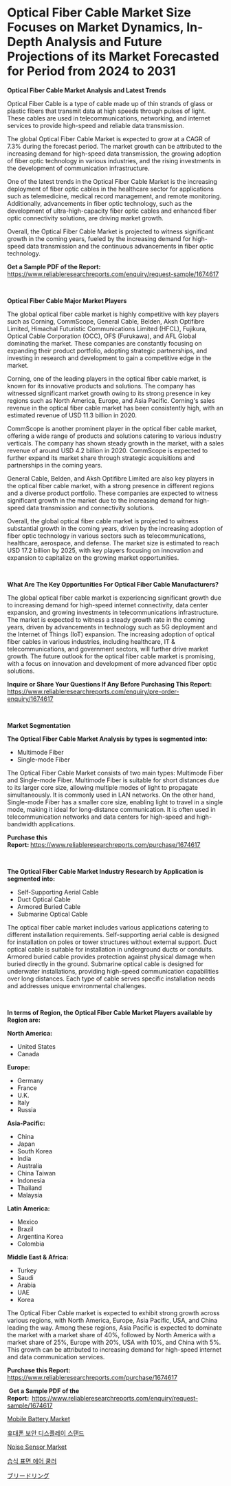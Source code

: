<p><h1>Optical Fiber Cable Market Size Focuses on Market Dynamics, In-Depth Analysis and Future Projections of its Market Forecasted for Period from 2024 to 2031</h1></p><p><strong>Optical Fiber Cable Market Analysis and Latest Trends</strong></p>
<p><p>Optical Fiber Cable is a type of cable made up of thin strands of glass or plastic fibers that transmit data at high speeds through pulses of light. These cables are used in telecommunications, networking, and internet services to provide high-speed and reliable data transmission.</p><p>The global Optical Fiber Cable Market is expected to grow at a CAGR of 7.3% during the forecast period. The market growth can be attributed to the increasing demand for high-speed data transmission, the growing adoption of fiber optic technology in various industries, and the rising investments in the development of communication infrastructure.</p><p>One of the latest trends in the Optical Fiber Cable Market is the increasing deployment of fiber optic cables in the healthcare sector for applications such as telemedicine, medical record management, and remote monitoring. Additionally, advancements in fiber optic technology, such as the development of ultra-high-capacity fiber optic cables and enhanced fiber optic connectivity solutions, are driving market growth.</p><p>Overall, the Optical Fiber Cable Market is projected to witness significant growth in the coming years, fueled by the increasing demand for high-speed data transmission and the continuous advancements in fiber optic technology.</p></p>
<p><strong>Get a Sample PDF of the Report:&nbsp;</strong> <a href="https://www.reliableresearchreports.com/enquiry/request-sample/1674617">https://www.reliableresearchreports.com/enquiry/request-sample/1674617</a></p>
<p>&nbsp;</p>
<p><strong>Optical Fiber Cable Major Market Players</strong></p>
<p><p>The global optical fiber cable market is highly competitive with key players such as Corning, CommScope, General Cable, Belden, Aksh Optifibre Limited, Himachal Futuristic Communications Limited (HFCL), Fujikura, Optical Cable Corporation (OCC), OFS (Furukawa), and AFL Global dominating the market. These companies are constantly focusing on expanding their product portfolio, adopting strategic partnerships, and investing in research and development to gain a competitive edge in the market.</p><p>Corning, one of the leading players in the optical fiber cable market, is known for its innovative products and solutions. The company has witnessed significant market growth owing to its strong presence in key regions such as North America, Europe, and Asia Pacific. Corning's sales revenue in the optical fiber cable market has been consistently high, with an estimated revenue of USD 11.3 billion in 2020.</p><p>CommScope is another prominent player in the optical fiber cable market, offering a wide range of products and solutions catering to various industry verticals. The company has shown steady growth in the market, with a sales revenue of around USD 4.2 billion in 2020. CommScope is expected to further expand its market share through strategic acquisitions and partnerships in the coming years.</p><p>General Cable, Belden, and Aksh Optifibre Limited are also key players in the optical fiber cable market, with a strong presence in different regions and a diverse product portfolio. These companies are expected to witness significant growth in the market due to the increasing demand for high-speed data transmission and connectivity solutions.</p><p>Overall, the global optical fiber cable market is projected to witness substantial growth in the coming years, driven by the increasing adoption of fiber optic technology in various sectors such as telecommunications, healthcare, aerospace, and defense. The market size is estimated to reach USD 17.2 billion by 2025, with key players focusing on innovation and expansion to capitalize on the growing market opportunities.</p></p>
<p>&nbsp;</p>
<p><strong>What Are The Key Opportunities For Optical Fiber Cable Manufacturers?</strong></p>
<p><p>The global optical fiber cable market is experiencing significant growth due to increasing demand for high-speed internet connectivity, data center expansion, and growing investments in telecommunications infrastructure. The market is expected to witness a steady growth rate in the coming years, driven by advancements in technology such as 5G deployment and the Internet of Things (IoT) expansion. The increasing adoption of optical fiber cables in various industries, including healthcare, IT & telecommunications, and government sectors, will further drive market growth. The future outlook for the optical fiber cable market is promising, with a focus on innovation and development of more advanced fiber optic solutions.</p></p>
<p><strong>Inquire or Share Your Questions If Any Before Purchasing This Report:</strong> <a href="https://www.reliableresearchreports.com/enquiry/pre-order-enquiry/1674617">https://www.reliableresearchreports.com/enquiry/pre-order-enquiry/1674617</a></p>
<p>&nbsp;</p>
<p><strong>Market Segmentation</strong></p>
<p><strong>The Optical Fiber Cable Market Analysis by types is segmented into:</strong></p>
<p><ul><li>Multimode Fiber</li><li>Single-mode Fiber</li></ul></p>
<p><p>The Optical Fiber Cable Market consists of two main types: Multimode Fiber and Single-mode Fiber. Multimode Fiber is suitable for short distances due to its larger core size, allowing multiple modes of light to propagate simultaneously. It is commonly used in LAN networks. On the other hand, Single-mode Fiber has a smaller core size, enabling light to travel in a single mode, making it ideal for long-distance communication. It is often used in telecommunication networks and data centers for high-speed and high-bandwidth applications.</p></p>
<p><strong>Purchase this Report:&nbsp;</strong><a href="https://www.reliableresearchreports.com/purchase/1674617">https://www.reliableresearchreports.com/purchase/1674617</a></p>
<p>&nbsp;</p>
<p><strong>The Optical Fiber Cable Market Industry Research by Application is segmented into:</strong></p>
<p><ul><li>Self-Supporting Aerial Cable</li><li>Duct Optical Cable</li><li>Armored Buried Cable</li><li>Submarine Optical Cable</li></ul></p>
<p><p>The optical fiber cable market includes various applications catering to different installation requirements. Self-supporting aerial cable is designed for installation on poles or tower structures without external support. Duct optical cable is suitable for installation in underground ducts or conduits. Armored buried cable provides protection against physical damage when buried directly in the ground. Submarine optical cable is designed for underwater installations, providing high-speed communication capabilities over long distances. Each type of cable serves specific installation needs and addresses unique environmental challenges.</p></p>
<p>&nbsp;</p>
<p><strong>In terms of Region, the Optical Fiber Cable Market Players available by Region are:</strong></p>
<p>
    <p> <strong> North America: </strong>
        <ul>
            <li>United States</li>
            <li>Canada</li>
        </ul>
        </p> 
    <p> <strong> Europe: </strong>
        <ul>
            <li>Germany</li>
            <li>France</li>
            <li>U.K.</li>
            <li>Italy</li>
            <li>Russia</li>
        </ul>
        </p> 
    <p> <strong> Asia-Pacific: </strong>
        <ul>
            <li>China</li>
            <li>Japan</li>
            <li>South Korea</li>
            <li>India</li>
            <li>Australia</li>
            <li>China Taiwan</li>
            <li>Indonesia</li>
            <li>Thailand</li>
            <li>Malaysia</li>
        </ul>
        </p> 
    <p> <strong> Latin America: </strong>
        <ul>
            <li>Mexico</li>
            <li>Brazil</li>
            <li>Argentina Korea</li>
            <li>Colombia</li>
        </ul>
        </p> 
    <p> <strong> Middle East & Africa: </strong>
        <ul>
            <li>Turkey</li>
            <li>Saudi</li>
            <li>Arabia</li>
            <li>UAE</li>
            <li>Korea</li>
        </ul>
    </p>
    </p>
<p><p>The Optical Fiber Cable market is expected to exhibit strong growth across various regions, with North America, Europe, Asia Pacific, USA, and China leading the way. Among these regions, Asia Pacific is expected to dominate the market with a market share of 40%, followed by North America with a market share of 25%, Europe with 20%, USA with 10%, and China with 5%. This growth can be attributed to increasing demand for high-speed internet and data communication services.</p></p>
<p><strong>Purchase this Report: </strong><a href="https://www.reliableresearchreports.com/purchase/1674617">https://www.reliableresearchreports.com/purchase/1674617</a></p>
<p>&nbsp;<strong>Get a Sample PDF of the Report:&nbsp;&nbsp;</strong><a href="https://www.reliableresearchreports.com/enquiry/request-sample/1674617">https://www.reliableresearchreports.com/enquiry/request-sample/1674617</a></p>
<p><strong></strong></p>
<p><p><a href="https://github.com/mancsybtousav/Market-Research-Report-List-1/blob/main/mobile-battery-market.md">Mobile Battery Market</a></p><p><a href="https://medium.com/@chickenlegs8687/%EB%AA%A8%EB%B0%94%EC%9D%BC-%ED%8F%B0-%EB%B3%B4%EC%95%88-%EB%94%94%EC%8A%A4%ED%94%8C%EB%A0%88%EC%9D%B4-%EC%8A%A4%ED%83%A0%EB%93%9C-%EC%8B%9C%EC%9E%A5%EC%9D%80-%EC%8B%9C%EC%9E%A5-%EC%A0%90%EC%9C%A0%EC%9C%A8-%EA%B7%9C%EB%AA%A8-%EB%B0%8F-2031%EB%85%84%EA%B9%8C%EC%A7%80-%EC%98%88%EC%83%81%EB%90%9C-%EC%98%88%EC%B8%A1%EC%97%90-%EC%B4%88%EC%A0%90%EC%9D%84-%EB%A7%9E%EC%B6%A5%EB%8B%88%EB%8B%A4-8c835256a2e7">휴대폰 보안 디스플레이 스탠드</a></p><p><a href="https://github.com/josesg55/Market-Research-Report-List-2/blob/main/noise-sensor-market.md">Noise Sensor Market</a></p><p><a href="https://medium.com/@kellyclarkson42/%EC%8A%B5%EA%B8%B0%EA%B0%80-%EB%A7%8E%EC%9D%80-%ED%91%9C%EB%A9%B4-%EA%B3%B5%EA%B8%B0-%EB%83%89%EA%B0%81%EA%B8%B0-%EC%8B%9C%EC%9E%A5-%EB%B3%B4%EA%B3%A0%EC%84%9C%EB%8A%94-%EC%9D%B4-%EC%8B%9C%EC%9E%A5%EC%9D%98-%EC%B5%9C%EC%8B%A0-%ED%8A%B8%EB%A0%8C%EB%93%9C%EC%99%80-%EC%84%B1%EC%9E%A5-%EA%B8%B0%ED%9A%8C%EB%A5%BC-%EB%B3%B4%EC%97%AC%EC%A4%8D%EB%8B%88%EB%8B%A4-95156fafe1af">습식 표면 에어 쿨러</a></p><p><a href="https://github.com/Sophiaard2003/Market-Research-Report-List-1/blob/main/704698410675.md">ブリードリング</a></p></p>